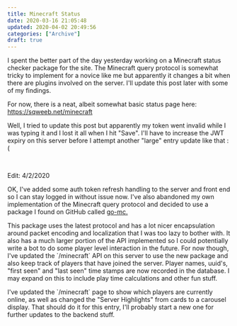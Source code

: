 ```yaml
---
title: Minecraft Status
date: 2020-03-16 21:05:48
updated: 2020-04-02 20:49:56
categories: ["Archive"]
draft: true
---
```


<p>I spent the better part of the day yesterday working on a Minecraft status checker package for the site. The Minecraft query protocol is somewhat tricky to implement for a novice like me but apparently it changes a bit when there are plugins involved on the server. I'll update this post later with some of my findings.</p><p>For now, there is a neat, albeit somewhat basic status page here: <a href="https://sqweeb.net/minecraft">https://sqweeb.net/minecraft</a></p><p>Well, I tried to update this post but apparently my token went invalid while I was typing it and I lost it all when I hit "Save". I'll have to increase the JWT expiry on this server before I attempt another "large" entry update like that :(<br></p><p><br></p><p>Edit: 4/2/2020<br></p><p>OK, I've added some auth token refresh handling to the server and front end so I can stay logged in without issue now. I've also abandoned my own implementation of the Minecraft query protocol and decided to use a package I found on GitHub called <a href="https://github.com/Tnze/go-mc" target="_blank">go-mc.</a></p><p>This package uses the latest protocol and has a lot nicer encapsulation around packet encoding and localization that I was too lazy to bother with. It also has a much larger portion of the API implemented so I could potentially write a bot to do some player level interaction in the future. For now though, I've updated the `/minecraft` API on this server to use the new package and also keep track of players that have joined the server. Player names, uuid's, "first seen" and "last seen" time stamps are now recorded in the database. I may expand on this to include play time calculations and other fun stuff.</p><p>I've updated the `/minecraft` page to show which players are currently online, as well as changed the "Server Highlights" from cards to a carousel display. That should do it for this entry, I'll probably start a new one for further updates to the backend stuff.<br><br></p>
